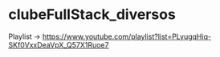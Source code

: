 # clubeFullStack_diversos
Playlist -> https://www.youtube.com/playlist?list=PLyugqHiq-SKf0VxxDeaVpX_Q57X1Ruoe7

